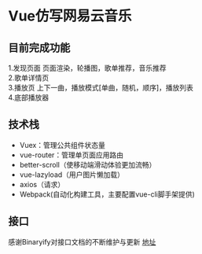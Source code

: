 Vue仿写网易云音乐
====
目前完成功能
----
1.发现页面  页面渲染，轮播图，歌单推荐，音乐推荐</br>
2.歌单详情页</br>
3.播放页 上下一曲，播放模式[单曲，随机，顺序]，播放列表</br>
4.底部播放器 </br>

技术栈
----
* Vuex：管理公共组件状态量
* vue-router：管理单页面应用路由
* better-scroll（使移动端滑动体验更加流畅）
* vue-lazyload（用户图片懒加载）
* axios（请求）
* Webpack(自动化构建工具，主要配置vue-cli脚手架提供)

 接口
  ----
感谢Binaryify对接口文档的不断维护与更新 [地址](https://github.com/Binaryify/NeteaseCloudMusicApi)
